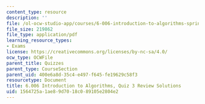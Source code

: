 ```yaml
---
content_type: resource
description: ''
file: /ol-ocw-studio-app/courses/6-006-introduction-to-algorithms-spring-2020/1564725a1ae89d7018c089105e2804e2_MIT6_006S20_review3_sol.pdf
file_size: 219862
file_type: application/pdf
learning_resource_types:
- Exams
license: https://creativecommons.org/licenses/by-nc-sa/4.0/
ocw_type: OCWFile
parent_title: Quizzes
parent_type: CourseSection
parent_uid: 400e6a8d-35c4-e497-f645-fe19629c58f3
resourcetype: Document
title: 6.006 Introduction to Algorithms, Quiz 3 Review Solutions
uid: 1564725a-1ae8-9d70-18c0-89105e2804e2
---
```

